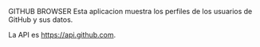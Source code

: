 GITHUB BROWSER
Esta aplicacion muestra los perfiles de los usuarios de GitHub y sus datos.

La API es https://api.github.com.
